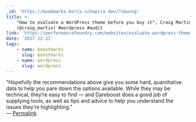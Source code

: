 ```yaml
---
_id: 'https://bookmarks.boris.schapira.dev/?sbunxg'
title: >-
    "How to evaluate a WordPress theme before you buy it", Craig Martin
    (@craig_martin) #wordpress #audit
link: 'https://performancefoundry.com/websites/evaluate-wordpress-theme/'
date: '2017-12-11'
tags:
    - name: boostmarks
      slug: boostmarks
    - name: wordpress
      slug: wordpress
---
```


&quot;Hopefully the recommendations above give you some hard, quantitative data
to help you pare down the options available. While they may be technical,
they’re easy to find — and Dareboost does a good job of supplying tools, as well
as tips and advice to help you understand the issues they’re highlighting.&quot;
<br>&#8212;
<a href="https://bookmarks.boris.schapira.dev/?sbunxg" title="Permalink">Permalink</a>
